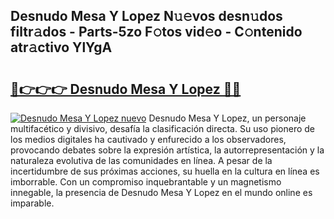 ## Desnudo Mesa Y Lopez N𝚞𝚎vos desn𝚞dos filtr𝚊dos - Parts-5zo F𝚘tos vid𝚎o - C𝚘ntenido atr𝚊ctivo YlYgA

# <h2><a href="http://mbc6e1d.tromn.icu/?c=Desnudo+Mesa+Y+Lopez">🔗👉👉👉 Desnudo Mesa Y Lopez 🔗🔗</a></h2>

[![Desnudo Mesa Y Lopez nuevo](https://i.imgur.com/pEAQMta.gif)](http://mbc6e1d.tromn.icu/?c=Desnudo+Mesa+Y+Lopez)
Desnudo Mesa Y Lopez, un personaje multifacético y divisivo, desafía la clasificación directa. Su uso pionero de los medios digitales ha cautivado y enfurecido a los observadores, provocando debates sobre la expresión artística, la autorrepresentación y la naturaleza evolutiva de las comunidades en línea. A pesar de la incertidumbre de sus próximas acciones, su huella en la cultura en línea es imborrable. Con un compromiso inquebrantable y un magnetismo innegable, la presencia de Desnudo Mesa Y Lopez en el mundo online es imparable.
